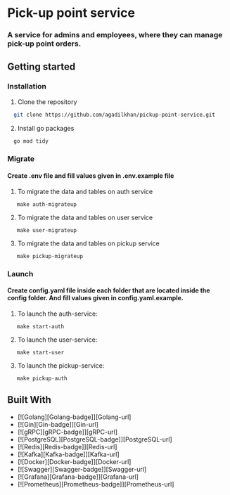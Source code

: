 # Pick-up point service
### A service for admins and employees, where they can manage pick-up point orders.

## Getting started
### Installation
1. Clone the repository
 ```sh
   git clone https://github.com/agadilkhan/pickup-point-service.git
   ```
2. Install go packages
 ```sh
   go mod tidy
   ```

### Migrate
#### Create .env file and fill values given in .env.example file
1. To migrate the data and tables on auth service
 ```
    make auth-migrateup
  ```
2. To migrate the data and tables on user service
 ```
    make user-migrateup
  ```
3. To migrate the data and tables on pickup service
 ```
    make pickup-migrateup
  ```

### Launch
#### Create config.yaml file inside each folder that are located inside the config folder. And fill values given in config.yaml.example.
1. To launch the auth-service:
 ```
    make start-auth
  ```
2. To launch the user-service:
 ```
    make start-user
  ```
3. To launch the pickup-service:
 ```
    make pickup-auth
  ```

## Built With
* [![Golang][Golang-badge]][Golang-url]
* [![Gin][Gin-badge]][Gin-url]
* [![gRPC][gRPC-badge]][gRPC-url]
* [![PostgreSQL][PostgreSQL-badge]][PostgreSQL-url]
* [![Redis][Redis-badge]][Redis-url]
* [![Kafka][Kafka-badge]][Kafka-url]
* [![Docker][Docker-badge]][Docker-url]
* [![Swagger][Swagger-badge]][Swagger-url]
* [![Grafana][Grafana-badge]][Grafana-url]
* [![Prometheus][Prometheus-badge]][Prometheus-url]